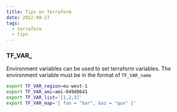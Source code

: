 ```yaml
---
title: Tips on Terraform
date: 2022-08-27
tags:
  - terraform
  - tips
---
```


### TF_VAR_

Environment variables can be used to set terraform variables. The environment variable must be in the format of `TF_VAR_name`

```bash
export TF_VAR_region=eu-west-1
export TF_VAR_ami=ami-049d8641
export TF_VAR_list='[1,2,3]'
export TF_VAR_map='{ foo = "bar", baz = "qux" }'
```

